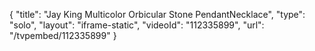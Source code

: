 {
    "title": "Jay King Multicolor Orbicular Stone PendantNecklace",
    "type": "solo",
    "layout": "iframe-static",
    "videoId": "112335899",
    "url": "\/tvpembed\/112335899"
}